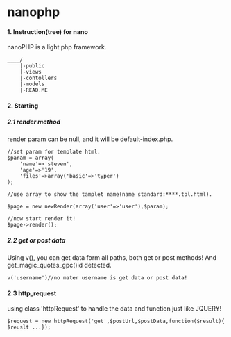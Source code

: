 #  nanophp
#### 1. Instruction(tree) for nano
nanoPHP is a light php framework.
```
____/
    |-public
    |-views
    |-contollers
    |-models
    |-READ.ME
```

#### 2. Starting

##### 2.1 render method
render param can be null, and it will be default-index.php.
```
//set param for template html.
$param = array(
	'name'=>'steven',
	'age'=>'19',
	'files'=>array('basic'=>'typer')
);

//use array to show the tamplet name(name standard:****.tpl.html).

$page = new newRender(array('user'=>'user'),$param);

//now start render it!
$page->render();
```
##### 2.2 get or post data
Using v(), you can get data form all paths, both get or post methods! And get_magic_quotes_gpc()id detected.


```
v('username')//no mater username is get data or post data!
```
#### 2.3 http_request
using class 'httpRequest' to handle the data and function just like JQUERY!

```
$request = new httpRequest('get',$postUrl,$postData,function($result){ $reuslt ...});
```
